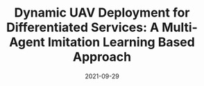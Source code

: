 ---
title: "Dynamic UAV Deployment for Differentiated Services: A Multi-Agent Imitation Learning Based Approach"
authors: 
- Xiaojie Wang
- Zhaolong Ning
- Song Guo
- Miaowen Wen
- Lei Guo
- Vincent Poor

date: "2021-09-29"
doi: "10.1109/TMC.2021.3116236"

# Publication type.
# 1 = Conference paper; 2 = Journal article;
# 3 = Preprint Paper; 4 = Report; 5 = Book; 6 = Book section;
# 7 = Thesis; 8 = Patent
publication_types: ["2"]

# Publication name and optional abbreviated publication name.
publication: "*IEEE Transactions on Mobile Computing *"
publication_short: TMC (JCR-Q1)


url_pdf: https://ieeexplore.ieee.org/abstract/document/9552547
# url_code: ''
# url_dataset: ''
# url_poster: ''
# url_project: ''
# url_slides: ''
# url_video: ''

---